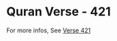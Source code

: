 # Quran Verse - 421 

For more infos, See [Verse 421](https://www.quranbookk.com/quran/search?q=421)